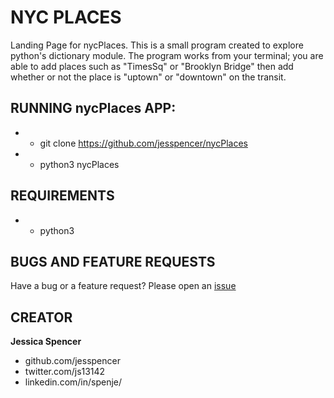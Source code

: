 # NYC PLACES 
Landing Page for nycPlaces. This is a small program created to explore python's dictionary module. The program works from your terminal; you are able to add places such as "TimesSq" or "Brooklyn Bridge" then add whether or not the place is "uptown" or "downtown" on the transit.


## RUNNING nycPlaces APP:
* - git clone https://github.com/jesspencer/nycPlaces
* - python3 nycPlaces

## REQUIREMENTS
* - python3

## BUGS AND FEATURE REQUESTS
Have a bug or a feature request? Please open an [issue](https://github.com/jesspencer/nycPlaces/pulls)

## CREATOR
**Jessica Spencer**
- github.com/jesspencer
- twitter.com/js13142
- linkedin.com/in/spenje/

